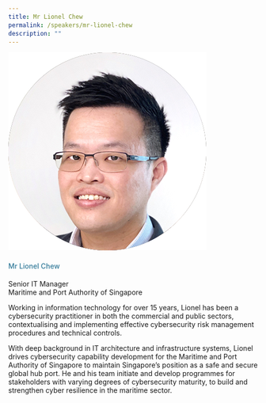 ```yaml
---
title: Mr Lionel Chew
permalink: /speakers/mr-lionel-chew
description: ""
---
```

<div class="row">
<div class="col is-3"><img src="/images/Speakers/lionelchew.png" /></div>
<div class="col is-9 speaker-details">
<h4>Mr Lionel Chew</h4>
<p>Senior IT Manager<br />Maritime and Port Authority of Singapore</p>
<p>Working in information technology for over 15 years, Lionel has been a cybersecurity practitioner in both the commercial and public sectors, contextualising and implementing effective cybersecurity risk management procedures and technical controls.</p>
<p>With deep background in IT architecture and infrastructure systems, Lionel drives cybersecurity capability development for the Maritime and Port Authority of Singapore to maintain Singapore&rsquo;s position as a safe and secure global hub port. He and his team initiate and develop programmes for stakeholders with varying degrees of cybersecurity maturity, to build and strengthen cyber resilience in the maritime sector.</p>
</div>
</div>

<style type="text/css"> 
.is-left{
text-align: left;
}
h4{
font-weight: 500; 
color: #337B9A !important;
}
.speaker-details p { text-align: justified; }
</style>